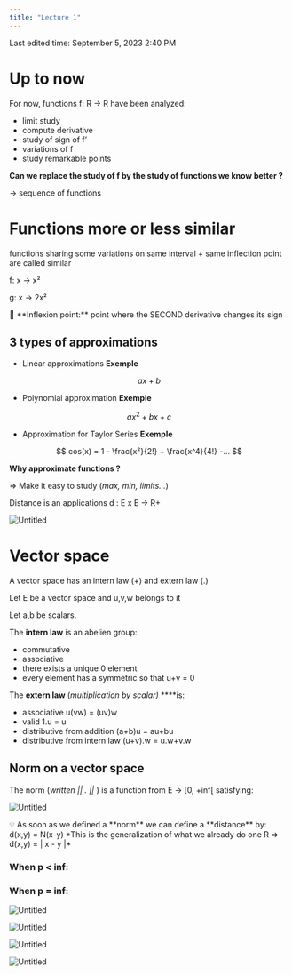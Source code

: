 ```yaml
---
title: "Lecture 1"
---
```

Last edited time: September 5, 2023 2:40 PM

# Up to now

For now, functions f: R → R have been analyzed:

- limit study
- compute derivative
- study of sign of f’
- variations of f
- study remarkable points

**Can we replace the study of f by the study of functions we know better ?** 

→ sequence of functions

# Functions more or less similar

functions sharing some variations on same interval + same inflection point are called similar

f: x → x²

g: x → 2x²

<aside>
🧠 **Inflexion point:** point where the SECOND derivative changes its sign

</aside>

## 3 types of approximations

- Linear approximations
**Exemple**

$$
ax+b
$$

- Polynomial approximation
**Exemple**

$$
ax^2+bx+c
$$

- Approximation for Taylor Series
**Exemple**

$$
cos(x) = 1 - \frac{x²}{2!} + \frac{x^4}{4!} -...
$$

**Why approximate functions ?**

⇒ Make it easy to study (*max, min, limits…*)

Distance is an applications d : E x E → R+

![Untitled](Lecture%201/Untitled.png)

# Vector space

A vector space has an intern law (+) and extern law (.)

Let E be a vector space and u,v,w belongs to it

Let a,b be scalars.

The **intern law** is an abelien group:

- commutative
- associative
- there exists a unique 0 element
- every element has a symmetric so that u+v = 0

The **extern law** (*multiplication by scalar)* ****is:

- associative u(vw) = (uv)w
- valid 1.u = u
- distributive from addition (a+b)u = au+bu
- distributive from intern law (u+v).w = u.w+v.w

## Norm on a vector space

The norm (*written || . ||* ) is a function from E → [0, +inf[ satisfying:

![Untitled](Lecture%201/Untitled%201.png)

<aside>
💡 As soon as we defined a **norm** we can define a **distance** by:
d(x,y) = N(x-y)
*This is the generalization of what we already do one R ⇒ d(x,y) = | x - y |*

</aside>

### When p < inf:

### When p  = inf:

![Untitled](Lecture%201/Untitled%202.png)

![Untitled](Lecture%201/Untitled%203.png)

![Untitled](Lecture%201/Untitled%204.png)

![Untitled](Lecture%201/Untitled%205.png)
